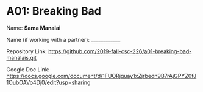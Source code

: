 # A01: Breaking Bad

Name: __Sama Manalai__

Name (if working with a partner): ____________

Repository Link: https://github.com/2019-fall-csc-226/a01-breaking-bad-manalais.git

Google Doc Link: https://docs.google.com/document/d/1FUORjquay1xZjrbedn9B7rAjGPYZ0fJ1OubOAVo4Dj0/edit?usp=sharing


